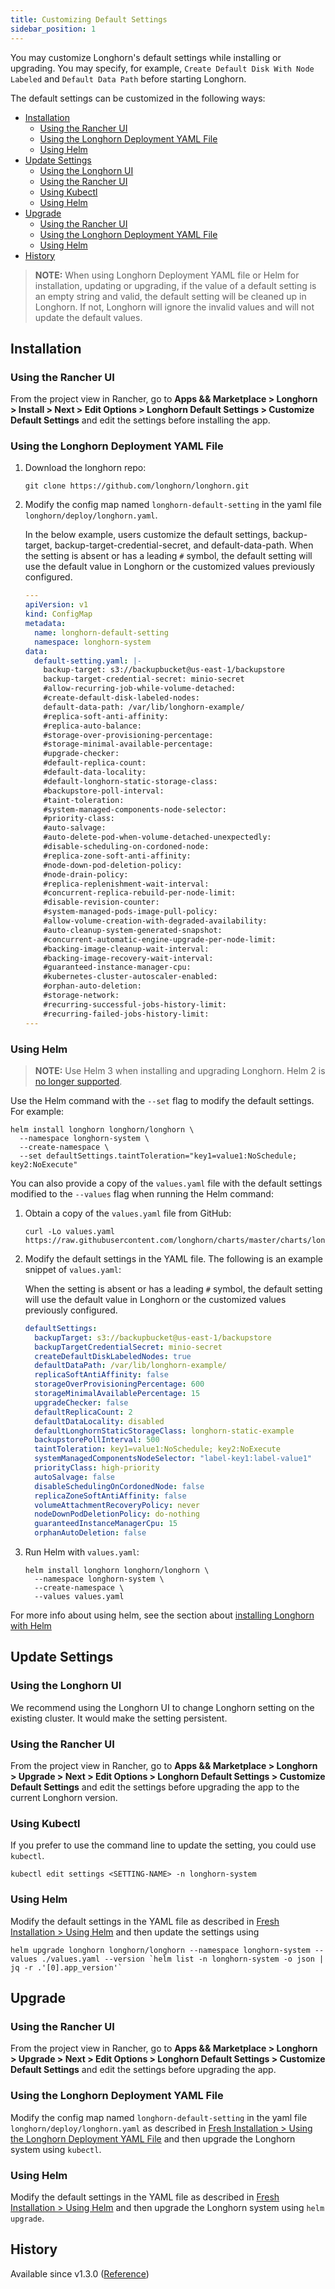 ```yaml
---
title: Customizing Default Settings
sidebar_position: 1
---
```


<head>
  <link rel="canonical" href="https://main--longhornio-docusaurus.netlify.app/advanced-resources/deploy/customizing-default-settings"/>
</head>

You may customize Longhorn's default settings while installing or upgrading. You may specify, for example, `Create Default Disk With Node Labeled` and `Default Data Path` before starting Longhorn.

The default settings can be customized in the following ways:

- [Installation](#installation)
  - [Using the Rancher UI](#using-the-rancher-ui)
  - [Using the Longhorn Deployment YAML File](#using-the-longhorn-deployment-yaml-file)
  - [Using Helm](#using-helm)
- [Update Settings](#update-settings)
  - [Using the Longhorn UI](#using-the-longhorn-ui)
  - [Using the Rancher UI](#using-the-rancher-ui-1)
  - [Using Kubectl](#using-kubectl)
  - [Using Helm](#using-helm-1)
- [Upgrade](#upgrade)
  - [Using the Rancher UI](#using-the-rancher-ui-2)
  - [Using the Longhorn Deployment YAML File](#using-the-longhorn-deployment-yaml-file-1)
  - [Using Helm](#using-helm-2)
- [History](#history)


> **NOTE:** When using Longhorn Deployment YAML file or Helm for installation, updating or upgrading, if the value of a default setting is an empty string and valid, the default setting will be cleaned up in Longhorn. If not, Longhorn will ignore the invalid values and will not update the default values.

## Installation
### Using the Rancher UI

From the project view in Rancher, go to **Apps && Marketplace > Longhorn > Install > Next > Edit Options > Longhorn Default Settings > Customize Default Settings** and edit the settings before installing the app.

### Using the Longhorn Deployment YAML File

1. Download the longhorn repo:

    ```shell
    git clone https://github.com/longhorn/longhorn.git
    ```

1. Modify the config map named `longhorn-default-setting` in the yaml file `longhorn/deploy/longhorn.yaml`.

    In the below example, users customize the default settings, backup-target, backup-target-credential-secret, and default-data-path.
    When the setting is absent or has a leading `#` symbol, the default setting will use the default value in Longhorn or the customized values previously configured.

    ```yaml
    ---
    apiVersion: v1
    kind: ConfigMap
    metadata:
      name: longhorn-default-setting
      namespace: longhorn-system
    data:
      default-setting.yaml: |-
        backup-target: s3://backupbucket@us-east-1/backupstore
        backup-target-credential-secret: minio-secret
        #allow-recurring-job-while-volume-detached:
        #create-default-disk-labeled-nodes:
        default-data-path: /var/lib/longhorn-example/
        #replica-soft-anti-affinity:
        #replica-auto-balance:
        #storage-over-provisioning-percentage:
        #storage-minimal-available-percentage:
        #upgrade-checker:
        #default-replica-count:
        #default-data-locality:
        #default-longhorn-static-storage-class:
        #backupstore-poll-interval:
        #taint-toleration:
        #system-managed-components-node-selector:
        #priority-class:
        #auto-salvage:
        #auto-delete-pod-when-volume-detached-unexpectedly:
        #disable-scheduling-on-cordoned-node:
        #replica-zone-soft-anti-affinity:
        #node-down-pod-deletion-policy:
        #node-drain-policy:
        #replica-replenishment-wait-interval:
        #concurrent-replica-rebuild-per-node-limit:
        #disable-revision-counter:
        #system-managed-pods-image-pull-policy:
        #allow-volume-creation-with-degraded-availability:
        #auto-cleanup-system-generated-snapshot:
        #concurrent-automatic-engine-upgrade-per-node-limit:
        #backing-image-cleanup-wait-interval:
        #backing-image-recovery-wait-interval:
        #guaranteed-instance-manager-cpu:
        #kubernetes-cluster-autoscaler-enabled:
        #orphan-auto-deletion:
        #storage-network:
        #recurring-successful-jobs-history-limit:
        #recurring-failed-jobs-history-limit:
    ---
    ```

### Using Helm

> **NOTE:**
> Use Helm 3 when installing and upgrading Longhorn. Helm 2 is [no longer supported](https://helm.sh/blog/helm-2-becomes-unsupported/).

Use the Helm command with the `--set` flag to modify the default settings. For example:

```shell
helm install longhorn longhorn/longhorn \
  --namespace longhorn-system \
  --create-namespace \
  --set defaultSettings.taintToleration="key1=value1:NoSchedule; key2:NoExecute"
```

You can also provide a copy of the `values.yaml` file with the default settings modified to the `--values` flag when running the Helm command:

1. Obtain a copy of the `values.yaml` file from GitHub:

    ```shell
    curl -Lo values.yaml https://raw.githubusercontent.com/longhorn/charts/master/charts/longhorn/values.yaml
    ```

2. Modify the default settings in the YAML file. The following is an example snippet of `values.yaml`:

   When the setting is absent or has a leading `#` symbol, the default setting will use the default value in Longhorn or the customized values previously configured.

    ```yaml
    defaultSettings:
      backupTarget: s3://backupbucket@us-east-1/backupstore
      backupTargetCredentialSecret: minio-secret
      createDefaultDiskLabeledNodes: true
      defaultDataPath: /var/lib/longhorn-example/
      replicaSoftAntiAffinity: false
      storageOverProvisioningPercentage: 600
      storageMinimalAvailablePercentage: 15
      upgradeChecker: false
      defaultReplicaCount: 2
      defaultDataLocality: disabled
      defaultLonghornStaticStorageClass: longhorn-static-example
      backupstorePollInterval: 500
      taintToleration: key1=value1:NoSchedule; key2:NoExecute
      systemManagedComponentsNodeSelector: "label-key1:label-value1"
      priorityClass: high-priority
      autoSalvage: false
      disableSchedulingOnCordonedNode: false
      replicaZoneSoftAntiAffinity: false
      volumeAttachmentRecoveryPolicy: never
      nodeDownPodDeletionPolicy: do-nothing
      guaranteedInstanceManagerCpu: 15
      orphanAutoDeletion: false
    ```

3. Run Helm with `values.yaml`:

   ```shell
   helm install longhorn longhorn/longhorn \
     --namespace longhorn-system \
     --create-namespace \
     --values values.yaml
   ```

For more info about using helm, see the section about
[installing Longhorn with Helm](../../deploy/install/install-with-helm)

## Update Settings

### Using the Longhorn UI

We recommend using the Longhorn UI to change Longhorn setting on the existing cluster. It would make the setting persistent.

### Using the Rancher UI

From the project view in Rancher, go to **Apps && Marketplace > Longhorn > Upgrade > Next > Edit Options > Longhorn Default Settings > Customize Default Settings** and edit the settings before upgrading the app to the current Longhorn version.

### Using Kubectl

If you prefer to use the command line to update the setting, you could use `kubectl`.
```shell
kubectl edit settings <SETTING-NAME> -n longhorn-system
```

### Using Helm

Modify the default settings in the YAML file as described in [Fresh Installation > Using Helm](#using-helm) and then update the settings using
```
helm upgrade longhorn longhorn/longhorn --namespace longhorn-system --values ./values.yaml --version `helm list -n longhorn-system -o json | jq -r .'[0].app_version'`
```

## Upgrade

### Using the Rancher UI

From the project view in Rancher, go to **Apps && Marketplace > Longhorn > Upgrade > Next > Edit Options > Longhorn Default Settings > Customize Default Settings** and edit the settings before upgrading the app.
### Using the Longhorn Deployment YAML File

Modify the config map named `longhorn-default-setting` in the yaml file `longhorn/deploy/longhorn.yaml` as described in [Fresh Installation > Using the Longhorn Deployment YAML File](#using-the-longhorn-deployment-yaml-file) and then upgrade the Longhorn system using `kubectl`.

### Using Helm

Modify the default settings in the YAML file as described in [Fresh Installation > Using Helm](#using-helm) and then upgrade the Longhorn system using `helm upgrade`.

## History
Available since v1.3.0 ([Reference](https://github.com/longhorn/longhorn/issues/2570))
